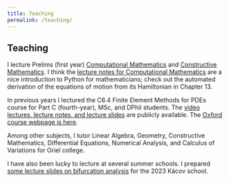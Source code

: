 ```yaml
---
title: Teaching
permalink: /teaching/
---
```


## Teaching

I lecture Prelims (first year) <a href="https://courses.maths.ox.ac.uk/course/view.php?id=4931">Computational Mathematics</a> and <a href="https://courses.maths.ox.ac.uk/course/view.php?id=4947">Constructive Mathematics</a>. I think the <a href="https://courses.maths.ox.ac.uk/mod/resource/view.php?id=54995">lecture notes for Computational Mathematics</a> are a nice introduction to Python for mathematicians; check out the automated derivation of the equations of motion from its Hamiltonian in Chapter 13.

In previous years I lectured the C6.4 Finite Element Methods for PDEs course for Part C (fourth-year), MSc, and DPhil students.
The [video lectures, lecture notes, and lecture slides](https://people.maths.ox.ac.uk/farrellp/femvideos) are publicly available.
The [Oxford course webpage is here](https://courses.maths.ox.ac.uk/node/4910).

Among other subjects, I tutor Linear Algebra, Geometry, Constructive Mathematics, Differential Equations, Numerical Analysis, and Calculus of Variations for Oriel college.

I have also been lucky to lecture at several summer schools. I prepared <a href="{{site.url}}/files/kacov2023.pdf">some lecture slides on bifurcation analysis</a> for the 2023 Kácov school.
